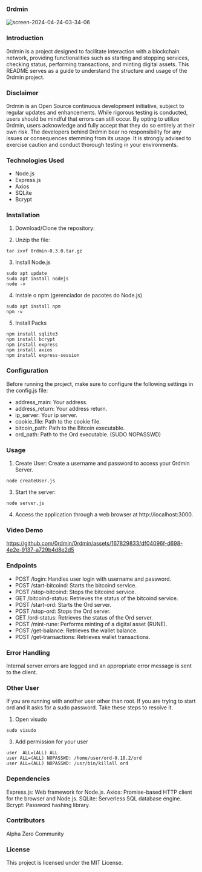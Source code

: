 ### 0rdmin

![screen-2024-04-24-03-34-06](https://github.com/0rdmin/0rdmin/assets/167829833/47c19c3f-5a8b-4275-92a6-d7e38c30fef0)

### Introduction
0rdmin is a project designed to facilitate interaction with a blockchain network, providing functionalities such as starting and stopping services, checking status, performing transactions, and minting digital assets. This README serves as a guide to understand the structure and usage of the 0rdmin project.

### Disclaimer
0rdmin is an Open Source continuous development initiative, subject to regular updates and enhancements. While rigorous testing is conducted, users should be mindful that errors can still occur. By opting to utilize 0rdmin, users acknowledge and fully accept that they do so entirely at their own risk. The developers behind 0rdmin bear no responsibility for any issues or consequences stemming from its usage. It is strongly advised to exercise caution and conduct thorough testing in your environments.


### Technologies Used
- Node.js
- Express.js
- Axios
- SQLite
- Bcrypt


### Installation

1. Download/Clone the repository: 


2. Unzip the file:
```
tar zxvf 0rdmin-0.3.0.tar.gz
```


3. Install Node.js
```
sudo apt update
sudo apt install nodejs
node -v
```

4. Instale o npm (gerenciador de pacotes do Node.js)
```
sudo apt install npm
npm -v
```

5. Install Packs
```
npm install sqlite3
npm install bcrypt
npm install express
npm install axios
npm install express-session
```


### Configuration
Before running the project, make sure to configure the following settings in the config.js file:

- address_main: Your address.
- address_return: Your address return.
- ip_server: Your ip server.
- cookie_file: Path to the cookie file.
- bitcoin_path: Path to the Bitcoin executable.
- ord_path: Path to the Ord executable. (SUDO NOPASSWD)


### Usage

1. Create User:
Create a username and password to access your 0rdmin Server.
```
node createUser.js
```

3. Start the server:
```
node server.js
```

4. Access the application through a web browser at http://localhost:3000.

### Video Demo
https://github.com/0rdmin/0rdmin/assets/167829833/df04096f-d698-4e2e-9137-a729b4d8e2d5

### Endpoints

- POST /login: Handles user login with username and password.
- POST /start-bitcoind: Starts the bitcoind service.
- POST /stop-bitcoind: Stops the bitcoind service.
- GET /bitcoind-status: Retrieves the status of the bitcoind service.
- POST /start-ord: Starts the Ord server.
- POST /stop-ord: Stops the Ord server.
- GET /ord-status: Retrieves the status of the Ord server.
- POST /mint-rune: Performs minting of a digital asset (RUNE).
- POST /get-balance: Retrieves the wallet balance.
- POST /get-transactions: Retrieves wallet transactions.


### Error Handling
Internal server errors are logged and an appropriate error message is sent to the client.


### Other User
If you are running with another user other than root.
If you are trying to start ord and it asks for a sudo password. Take these steps to resolve it.

1. Open visudo
```
sudo visudo
```

3. Add permission for your user
```
user  ALL=(ALL) ALL
user ALL=(ALL) NOPASSWD: /home/user/ord-0.18.2/ord
user ALL=(ALL) NOPASSWD: /usr/bin/killall ord
```


### Dependencies
Express.js: Web framework for Node.js.
Axios: Promise-based HTTP client for the browser and Node.js.
SQLite: Serverless SQL database engine.
Bcrypt: Password hashing library.


### Contributors
Alpha Zero Community


### License
This project is licensed under the MIT License.
